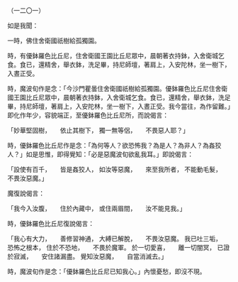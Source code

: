 （一二〇一）

如是我聞：

一時，佛住舍衛國祇樹給孤獨園。

時，有優鉢羅色比丘尼，住舍衛國王園比丘尼眾中，晨朝著衣持鉢，入舍衛城乞食。食已，還精舍，舉衣鉢，洗足畢，持尼師壇，著肩上，入安陀林，坐一樹下，入晝正受。

時，魔波旬作是念：「今沙門瞿曇住舍衛國祇樹給孤獨園。優鉢羅色比丘尼住舍衛國王園比丘尼眾中，晨朝著衣持鉢，入舍衛城乞食。食已，還精舍，舉衣鉢，洗足畢，持尼師壇，著肩上，入安陀林，坐一樹下，入晝正受。我今當往，為作留難。」即化作年少，容貌端正，至優鉢羅色比丘尼所，而說偈言：

「妙華堅固樹，　　依止其樹下，
獨一無等侶，　　不畏惡人耶？」

時，優鉢羅色比丘尼作是念：「為何等人？欲恐怖我？為是人？為非人？為姦狡人？」如是思惟，即得覺知：「必是惡魔波旬欲亂我耳。」即說偈言：

「設使有百千，　　皆是姦狡人，
如汝等惡魔，　　來至我所者，
不能動毛髮，　　不畏汝惡魔。」

魔復說偈言：

「我今入汝腹，　　住於內藏中，
或住兩眉間，　　汝不能見我。」

時，優鉢羅色比丘尼復說偈言：

「我心有大力，　　善修習神通，
大縛已解脫，　　不畏汝惡魔。
我已吐三垢，　　恐怖之根本，
住於不恐地，　　不畏於魔軍。
於一切愛喜，　　離一切闇冥，
已證於寂滅，　　安住諸漏盡。
覺知汝惡魔，　　自當消滅去。」

時，魔波旬作是念：「優鉢羅色比丘尼已知我心。」內懷憂愁，即沒不現。








